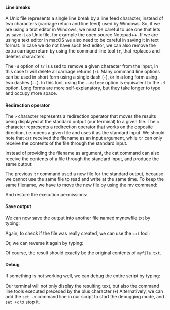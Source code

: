 <script>
import Execute from "$components/Execute.svelte";
</script>

#### Line breaks

A Unix file represents a single line break by a line feed character, instead of
two characters (carriage return and line feed) used by Windows. So, if we
are using a text editor in Windows, we must be careful to use one that lets
us save it as Unix file, for example the open source Notepad++. If we are
using a text editor in macOS we also need to be careful in saving it in text
format. In case we do not have such text editor, we can also remove the extra
carriage return by using the command line tool `tr`, that replaces and deletes
characters:

<Execute command="tr -d '\r' < reversemyfile.sh > reversemyfilenew.sh" />

The `-d` option of `tr` is used to remove a given character from the input, in
this case tr will delete all carriage returns (`r`). Many command line options
can be used in short form using a single dash (`-`), or in a long form using two
dashes (`--`). In this tool, using the `--delete` option is equivalent to the `-d`
option. Long forms are more self-explanatory, but they take longer to type
and occupy more space.

#### Redirection operator

The `>` character represents a redirection operator that moves the results
being displayed at the standard output (our terminal) to a given file. The `<`
character represents a redirection operator that works on the opposite direction, i.e. opens a given file and uses it as the standard input.
We should note that `cat` received the filename as an input argument,
while `tr` can only receive the contents of the file through the standard input.

Instead of providing the filename as argument, the cat command can also
receive the contents of a file through the standard input, and produce the
same output:

<Execute command="cat < myfile.txt" />

The previous `tr` command used a new file for the standard output, because we cannot use the same file to read and write at the same time. To keep the same filename, we have to move the new file by using the mv command:

<Execute command="mv reversemyfilenew.sh reversemyfile.sh" />

And restore the execution permissions:

<Execute command="chmod u+x reversemyfile.sh" />

#### Save output

We can now save the output into another file named mynewfile.txt by typing:

<Execute command="./reversemyfile.sh myfile.txt > mynewfile.txt" />

Again, to check if the file was really created, we can use the `cat` tool:

<Execute command="cat mynewfile.txt" />

Or, we can reverse it again by typing:

<Execute command="./reversemyfile.sh mynewfile.txt" />

Of course, the result should exactly be the original contents of `myfile.txt`.

#### Debug

If something is not working well, we can debug the entire script by typing:

<Execute command="bash -x reversemyfile.sh myfile.txt" />

Our terminal will not only display the resulting text, but also the command
line tools executed preceded by the plus character (`+`)
Alternatively, we can add the `set -x` command line in our script to start the
debugging mode, and `set +x` to stop it.
